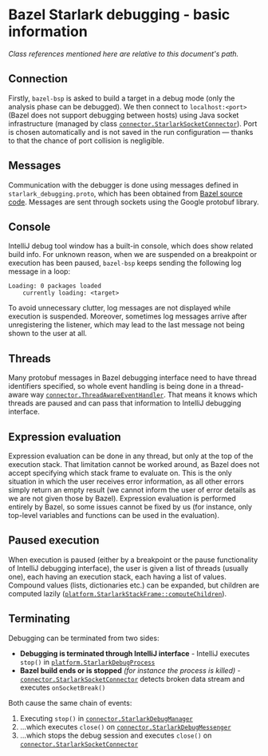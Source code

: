 # Bazel Starlark debugging - basic information
*Class references mentioned here are relative to this document's path.*

## Connection
Firstly, `bazel-bsp` is asked to build a target in a debug mode (only the analysis phase can be debugged).
We then connect to `localhost:<port>` (Bazel does not support debugging between hosts) using Java socket infrastructure
(managed by class [`connector.StarlarkSocketConnector`](connector/StarlarkSocketConnector.kt)).
Port is chosen automatically and is not saved in the run configuration —
thanks to that the chance of port collision is negligible.

## Messages
Communication with the debugger is done using messages defined in `starlark_debugging.proto`,
which has been obtained from [Bazel source code](https://github.com/bazelbuild/bazel/blob/ca728739071c78c67b5d251c7be4b9ba7c17b225/src/main/java/com/google/devtools/build/lib/starlarkdebug/proto/starlark_debugging.proto).
Messages are sent through sockets using the Google protobuf library.

## Console
IntelliJ debug tool window has a built-in console, which does show related build info.
For unknown reason, when we are suspended on a breakpoint or execution has been paused,
`bazel-bsp` keeps sending the following log message in a loop:

```text
Loading: 0 packages loaded
    currently loading: <target>
```

To avoid unnecessary clutter, log messages are not displayed while execution is suspended.
Moreover, sometimes log messages arrive after unregistering the listener,
which may lead to the last message not being shown to the user at all.

## Threads
Many protobuf messages in Bazel debugging interface need to have thread identifiers specified,
so whole event handling is being done in a thread-aware way [`connector.ThreadAwareEventHandler`](connector/ThreadAwareEventHandler.kt).
That means it knows which threads are paused and can pass that information to IntelliJ debugging interface.

## Expression evaluation
Expression evaluation can be done in any thread, but only at the top of the execution stack.
That limitation cannot be worked around, as Bazel does not accept specifying which stack frame to evaluate on.
This is the only situation in which the user receives error information,
as all other errors simply return an empty result
(we cannot inform the user of error details as we are not given those by Bazel).
Expression evaluation is performed entirely by Bazel, so some issues cannot be fixed by us
(for instance, only top-level variables and functions can be used in the evaluation).

## Paused execution
When execution is paused (either by a breakpoint or the pause functionality of IntelliJ debugging interface),
the user is given a list of threads (usually one), each having an execution stack, each having a list of values.
Compound values (lists, dictionaries etc.) can be expanded, but children are computed lazily
([`platform.StarlarkStackFrame::computeChildren`](platform/StarlarkStackFrame.kt)).

## Terminating
Debugging can be terminated from two sides:

* **Debugging is terminated through IntelliJ interface** - IntelliJ executes `stop()` in [`platform.StarlarkDebugProcess`](platform/StarlarkDebugProcess.kt)
* **Bazel build ends or is stopped** *(for instance the process is killed)* -[`connector.StarlarkSocketConnector`](connector/StarlarkSocketConnector.kt) detects broken data stream and executes `onSocketBreak()`

Both cause the same chain of events:

1. Executing `stop()` in [`connector.StarlarkDebugManager`](connector/StarlarkDebugManager.kt)
2. ...which executes `close()` on [`connector.StarlarkDebugMessenger`](connector/StarlarkDebugMessenger.kt)
3. ...which stops the debug session and executes `close()` on [`connector.StarlarkSocketConnector`](connector/StarlarkSocketConnector.kt)
